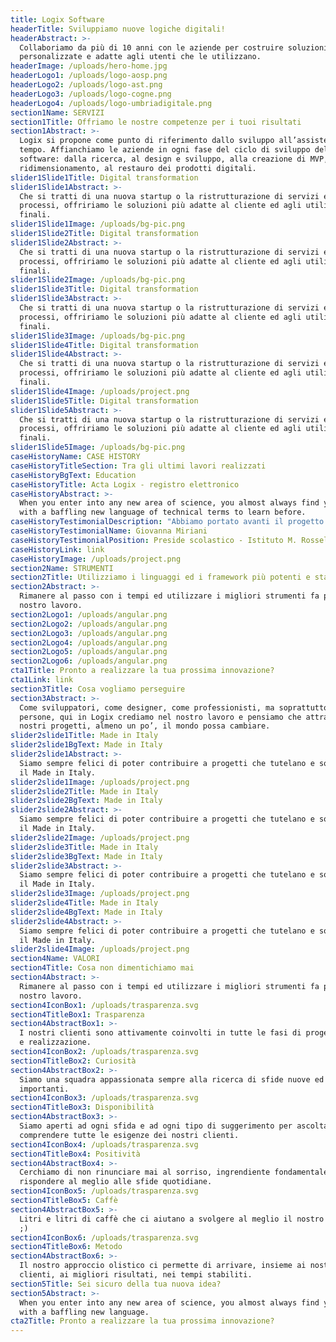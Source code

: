 ```yaml
---
title: Logix Software
headerTitle: Sviluppiamo nuove logiche digitali!
headerAbstract: >-
  Collaboriamo da più di 10 anni con le aziende per costruire soluzioni digitali
  personalizzate e adatte agli utenti che le utilizzano.
headerImage: /uploads/hero-home.jpg
headerLogo1: /uploads/logo-aosp.png
headerLogo2: /uploads/logo-ast.png
headerLogo3: /uploads/logo-cogne.png
headerLogo4: /uploads/logo-umbriadigitale.png
section1Name: SERVIZI
section1Title: Offriamo le nostre competenze per i tuoi risultati
section1Abstract: >-
  Logix si propone come punto di riferimento dallo sviluppo all’assistenza nel
  tempo. Affianchiamo le aziende in ogni fase del ciclo di sviluppo del
  software: dalla ricerca, al design e sviluppo, alla creazione di MVP, al
  ridimensionamento, al restauro dei prodotti digitali.
slider1Slide1Title: Digital transformation
slider1Slide1Abstract: >-
  Che si tratti di una nuova startup o la ristrutturazione di servizi e
  processi, offririamo le soluzioni più adatte al cliente ed agli utilizzatori
  finali.
slider1Slide1Image: /uploads/bg-pic.png
slider1Slide2Title: Digital transformation
slider1Slide2Abstract: >-
  Che si tratti di una nuova startup o la ristrutturazione di servizi e
  processi, offririamo le soluzioni più adatte al cliente ed agli utilizzatori
  finali.
slider1Slide2Image: /uploads/bg-pic.png
slider1Slide3Title: Digital transformation
slider1Slide3Abstract: >-
  Che si tratti di una nuova startup o la ristrutturazione di servizi e
  processi, offririamo le soluzioni più adatte al cliente ed agli utilizzatori
  finali.
slider1Slide3Image: /uploads/bg-pic.png
slider1Slide4Title: Digital transformation
slider1Slide4Abstract: >-
  Che si tratti di una nuova startup o la ristrutturazione di servizi e
  processi, offririamo le soluzioni più adatte al cliente ed agli utilizzatori
  finali.
slider1Slide4Image: /uploads/project.png
slider1Slide5Title: Digital transformation
slider1Slide5Abstract: >-
  Che si tratti di una nuova startup o la ristrutturazione di servizi e
  processi, offririamo le soluzioni più adatte al cliente ed agli utilizzatori
  finali.
slider1Slide5Image: /uploads/bg-pic.png
caseHistoryName: CASE HISTORY
caseHistoryTitleSection: Tra gli ultimi lavori realizzati
caseHistoryBgText: Education
caseHistoryTitle: Acta Logix - registro elettronico
caseHistoryAbstract: >-
  When you enter into any new area of science, you almost always find yourself
  with a baffling new language of technical terms to learn before.
caseHistoryTestimonialDescription: "Abbiamo portato avanti il progetto! \U0001F44D\U0001F44D una collaborazione che dura da anni."
caseHistoryTestimonialName: Giovanna Miriani
caseHistoryTestimonialPosition: Preside scolastico - Istituto M. Rosselli
caseHistoryLink: link
caseHistoryImage: /uploads/project.png
section2Name: STRUMENTI
section2Title: Utilizziamo i linguaggi ed i framework più potenti e stabili
section2Abstract: >-
  Rimanere al passo con i tempi ed utilizzare i migliori strumenti fa parte del
  nostro lavoro.
section2Logo1: /uploads/angular.png
section2Logo2: /uploads/angular.png
section2Logo3: /uploads/angular.png
section2Logo4: /uploads/angular.png
section2Logo5: /uploads/angular.png
section2Logo6: /uploads/angular.png
cta1Title: Pronto a realizzare la tua prossima innovazione?
cta1Link: link
section3Title: Cosa vogliamo perseguire
section3Abstract: >-
  Come sviluppatori, come designer, come professionisti, ma soprattutto come
  persone, qui in Logix crediamo nel nostro lavoro e pensiamo che attravreso i
  nostri progetti, almeno un po’, il mondo possa cambiare.
slider2slide1Title: Made in Italy
slider2slide1BgText: Made in Italy
slider2slide1Abstract: >-
  Siamo sempre felici di poter contribuire a progetti che tutelano e sostengono
  il Made in Italy.
slider2slide1Image: /uploads/project.png
slider2slide2Title: Made in Italy
slider2slide2BgText: Made in Italy
slider2slide2Abstract: >-
  Siamo sempre felici di poter contribuire a progetti che tutelano e sostengono
  il Made in Italy.
slider2slide2Image: /uploads/project.png
slider2slide3Title: Made in Italy
slider2slide3BgText: Made in Italy
slider2slide3Abstract: >-
  Siamo sempre felici di poter contribuire a progetti che tutelano e sostengono
  il Made in Italy.
slider2slide3Image: /uploads/project.png
slider2slide4Title: Made in Italy
slider2slide4BgText: Made in Italy
slider2slide4Abstract: >-
  Siamo sempre felici di poter contribuire a progetti che tutelano e sostengono
  il Made in Italy.
slider2slide4Image: /uploads/project.png
section4Name: VALORI
section4Title: Cosa non dimentichiamo mai
section4Abstract: >-
  Rimanere al passo con i tempi ed utilizzare i migliori strumenti fa parte del
  nostro lavoro.
section4IconBox1: /uploads/trasparenza.svg
section4TitleBox1: Trasparenza
section4AbstractBox1: >-
  I nostri clienti sono attivamente coinvolti in tutte le fasi di progettazione
  e realizzazione.
section4IconBox2: /uploads/trasparenza.svg
section4TitleBox2: Curiosità
section4AbstractBox2: >-
  Siamo una squadra appassionata sempre alla ricerca di sfide nuove ed
  importanti.
section4IconBox3: /uploads/trasparenza.svg
section4TitleBox3: Disponibilità
section4AbstractBox3: >-
  Siamo aperti ad ogni sfida e ad ogni tipo di suggerimento per ascoltare e
  comprendere tutte le esigenze dei nostri clienti.
section4IconBox4: /uploads/trasparenza.svg
section4TitleBox4: Positività
section4AbstractBox4: >-
  Cerchiamo di non rinunciare mai al sorriso, ingrendiente fondamentale per
  rispondere al meglio alle sfide quotidiane.
section4IconBox5: /uploads/trasparenza.svg
section4TitleBox5: Caffè
section4AbstractBox5: >-
  Litri e litri di caffè che ci aiutano a svolgere al meglio il nostro lavoro!
  ;)
section4IconBox6: /uploads/trasparenza.svg
section4TitleBox6: Metodo
section4AbstractBox6: >-
  Il nostro approccio olistico ci permette di arrivare, insieme ai nostri
  clienti, ai migliori risultati, nei tempi stabiliti.
section5Title: Sei sicuro della tua nuova idea?
section5Abstract: >-
  When you enter into any new area of science, you almost always find yourself
  with a baffling new language.
cta2Title: Pronto a realizzare la tua prossima innovazione?
---
```


